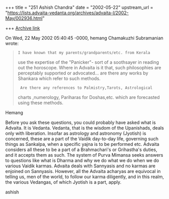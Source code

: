 +++
title = "251 Ashish Chandra"
date = "2002-05-22"
upstream_url = "https://lists.advaita-vedanta.org/archives/advaita-l/2002-May/002936.html"

+++
[Archive link](https://lists.advaita-vedanta.org/archives/advaita-l/2002-May/002936.html)

On Wed, 22 May 2002 05:40:45 -0000, hemang Chamakuzhi Subramanian
<hemangcs at REDIFFMAIL.COM> wrote:

>
>     I have known that my parents/grandparents/etc. from Kerala
>use the expertise of the "Panicker"- sort of  a soothsayer in
>reading out the horoscope. Where in Advaita is it that, such
>philosophies are perceptably supported or advocated... are there
>any works by Shankara which refer to such methods.
>
>      Are there any references to Palmistry,Tarots, Astrological
>charts ,numerology, Pariharas for Doshas,etc. which are forecasted
>using these methods.
>

Hemang

Before you ask these questions, you could probably have asked what is
Advaita. It is Vedanta. Vedanta, that is the wisdom of the Upanishads,
deals only with liberation. Insofar as astrology and astronomy (Jyotish) is
concerned, these are a part of the Vaidik day-to-day life, governing such
things as Sankalpa, when a specific yajna is to be performed etc. Advaita
considers all these to be a part of a Brahmachari's or Grihastha's duties,
and it accepts them as such. The system of Purva Mimansa seeks answers to
questions like what is Dharma and why we do what we do when we do various
Vaidik karmas. Advaita deals with Sannyasis and no karmas are enjoined on
Sannyasis. However, all the Advaita acharyas are equivocal in telling us,
men of the world, to follow our karma diligently, and in this realm, the
various Vedangas, of which Jyotish is a part, apply.

ashish

